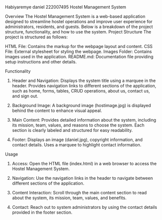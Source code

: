 Habiyaremye daniel 222007495
Hostel Management System

 Overview
The Hostel Management System is a web-based application designed to streamline hostel operations and improve user experience for administrators, residents, and guests. Below is a breakdown of the project structure, functionality, and how to use the system.
Project Structure
The project is structured as follows:

 HTML File: Contains the markup for the webpage layout and content.
 CSS File: External stylesheet for styling the webpage.
Images Folder: Contains images used in the application.
 README.md: Documentation file providing setup instructions and other details.

Functionality
1. Header and Navigation: 
    Displays the system title using a marquee in the header.
    Provides navigation links to different sections of the application, such as home, forms, tables, CRUD operations, about us, contact us, and sign out.

2. Background Image: 
   A background image (hostimage.jpg) is displayed behind the content to enhance visual appeal.

3. Main Content:
    Provides detailed information about the system, including its mission, team, values, and reasons to choose the system.
    Each section is clearly labeled and structured for easy readability.

4. Footer:
    Displays an image (daniel.jpg), copyright information, and contact details.
    Uses a marquee to highlight contact information.

 Usage
1. Access:
    Open the HTML file (index.html) in a web browser to access the Hostel Management System.

2. Navigation:
   Use the navigation links in the header to navigate between different sections of the application.

3. Content Interaction:
    Scroll through the main content section to read about the system, its mission, team, values, and benefits.

4. Contact:
    Reach out to system administrators by using the contact details provided in the footer section.




